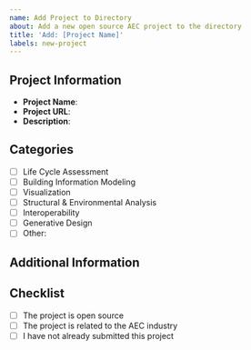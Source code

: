 ```yaml
---
name: Add Project to Directory
about: Add a new open source AEC project to the directory
title: 'Add: [Project Name]'
labels: new-project
---
```


## Project Information

- **Project Name**:
- **Project URL**:
- **Description**:

## Categories

<!-- Select at least one category by placing an 'x' in the square brackets -->

- [ ] Life Cycle Assessment
- [ ] Building Information Modeling
- [ ] Visualization
- [ ] Structural & Environmental Analysis
- [ ] Interoperability
- [ ] Generative Design
- [ ] Other: <!-- Specify if other -->

## Additional Information

<!-- Any other relevant information about the project -->

## Checklist

- [ ] The project is open source
- [ ] The project is related to the AEC industry
- [ ] I have not already submitted this project

<!-- Thank you for contributing to the AEC Open Source Directory! -->
